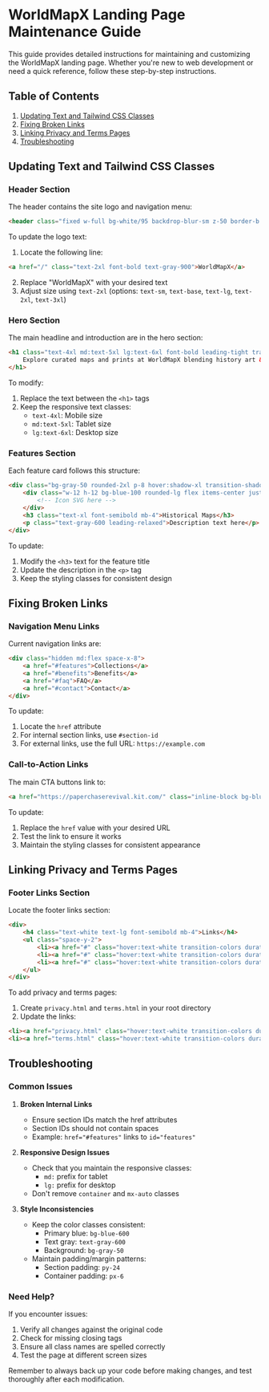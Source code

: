 # WorldMapX Landing Page Maintenance Guide

This guide provides detailed instructions for maintaining and customizing the WorldMapX landing page. Whether you're new to web development or need a quick reference, follow these step-by-step instructions.

## Table of Contents
1. [Updating Text and Tailwind CSS Classes](#updating-text-and-tailwind-css-classes)
2. [Fixing Broken Links](#fixing-broken-links)
3. [Linking Privacy and Terms Pages](#linking-privacy-and-terms-pages)
4. [Troubleshooting](#troubleshooting)

## Updating Text and Tailwind CSS Classes

### Header Section
The header contains the site logo and navigation menu:

```html
<header class="fixed w-full bg-white/95 backdrop-blur-sm z-50 border-b border-gray-100">
```

To update the logo text:
1. Locate the following line:
```html
<a href="/" class="text-2xl font-bold text-gray-900">WorldMapX</a>
```
2. Replace "WorldMapX" with your desired text
3. Adjust size using `text-2xl` (options: `text-sm`, `text-base`, `text-lg`, `text-2xl`, `text-3xl`)

### Hero Section
The main headline and introduction are in the hero section:

```html
<h1 class="text-4xl md:text-5xl lg:text-6xl font-bold leading-tight tracking-tight text-gray-900 mb-8">
    Explore curated maps and prints at WorldMapX blending history art & exploration
</h1>
```

To modify:
1. Replace the text between the `<h1>` tags
2. Keep the responsive text classes:
   - `text-4xl`: Mobile size
   - `md:text-5xl`: Tablet size
   - `lg:text-6xl`: Desktop size

### Features Section
Each feature card follows this structure:

```html
<div class="bg-gray-50 rounded-2xl p-8 hover:shadow-xl transition-shadow duration-300">
    <div class="w-12 h-12 bg-blue-100 rounded-lg flex items-center justify-center mb-6">
        <!-- Icon SVG here -->
    </div>
    <h3 class="text-xl font-semibold mb-4">Historical Maps</h3>
    <p class="text-gray-600 leading-relaxed">Description text here</p>
</div>
```

To update:
1. Modify the `<h3>` text for the feature title
2. Update the description in the `<p>` tag
3. Keep the styling classes for consistent design

## Fixing Broken Links

### Navigation Menu Links
Current navigation links are:

```html
<div class="hidden md:flex space-x-8">
    <a href="#features">Collections</a>
    <a href="#benefits">Benefits</a>
    <a href="#faq">FAQ</a>
    <a href="#contact">Contact</a>
</div>
```

To update:
1. Locate the `href` attribute
2. For internal section links, use `#section-id`
3. For external links, use the full URL: `https://example.com`

### Call-to-Action Links
The main CTA buttons link to:

```html
<a href="https://paperchaserevival.kit.com/" class="inline-block bg-blue-600 text-white px-8 py-4 rounded-lg">
```

To update:
1. Replace the `href` value with your desired URL
2. Test the link to ensure it works
3. Maintain the styling classes for consistent appearance

## Linking Privacy and Terms Pages

### Footer Links Section
Locate the footer links section:

```html
<div>
    <h4 class="text-white text-lg font-semibold mb-4">Links</h4>
    <ul class="space-y-2">
        <li><a href="#" class="hover:text-white transition-colors duration-300">About Us</a></li>
        <li><a href="#" class="hover:text-white transition-colors duration-300">Terms of Service</a></li>
        <li><a href="#" class="hover:text-white transition-colors duration-300">Privacy Policy</a></li>
    </ul>
</div>
```

To add privacy and terms pages:
1. Create `privacy.html` and `terms.html` in your root directory
2. Update the links:
```html
<li><a href="privacy.html" class="hover:text-white transition-colors duration-300">Privacy Policy</a></li>
<li><a href="terms.html" class="hover:text-white transition-colors duration-300">Terms of Service</a></li>
```

## Troubleshooting

### Common Issues

1. **Broken Internal Links**
   - Ensure section IDs match the href attributes
   - Section IDs should not contain spaces
   - Example: `href="#features"` links to `id="features"`

2. **Responsive Design Issues**
   - Check that you maintain the responsive classes:
     - `md:` prefix for tablet
     - `lg:` prefix for desktop
   - Don't remove `container` and `mx-auto` classes

3. **Style Inconsistencies**
   - Keep the color classes consistent:
     - Primary blue: `bg-blue-600`
     - Text gray: `text-gray-600`
     - Background: `bg-gray-50`
   - Maintain padding/margin patterns:
     - Section padding: `py-24`
     - Container padding: `px-6`

### Need Help?
If you encounter issues:
1. Verify all changes against the original code
2. Check for missing closing tags
3. Ensure all class names are spelled correctly
4. Test the page at different screen sizes

Remember to always back up your code before making changes, and test thoroughly after each modification.